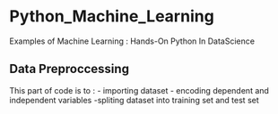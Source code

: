 # Python_Machine_Learning

<p> Examples of Machine Learning : Hands-On Python In DataScience </p>

<h2> Data Preproccessing </h2>
<p> This part of code is to : 
  - importing dataset 
  - encoding dependent and independent variables
  -spliting dataset into training set and test set
  </p>
